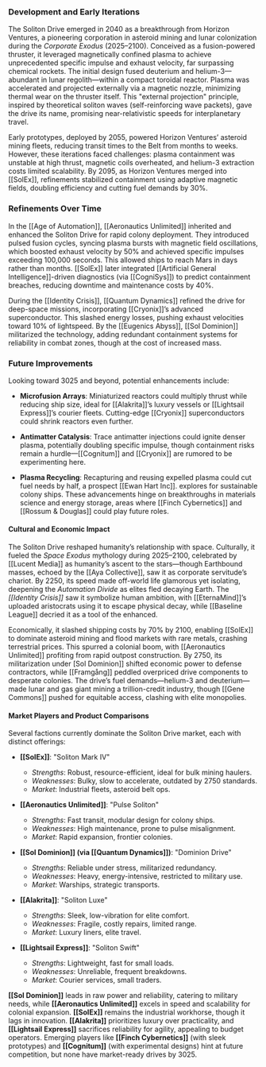 ### Development and Early Iterations

The Soliton Drive emerged in 2040 as a breakthrough from Horizon Ventures, a pioneering corporation in asteroid mining and lunar colonization during the _Corporate Exodus_ (2025–2100). Conceived as a fusion-powered thruster, it leveraged magnetically confined plasma to achieve unprecedented specific impulse and exhaust velocity, far surpassing chemical rockets. The initial design fused deuterium and helium-3—abundant in lunar regolith—within a compact toroidal reactor. Plasma was accelerated and projected externally via a magnetic nozzle, minimizing thermal wear on the thruster itself. This "external projection" principle, inspired by theoretical soliton waves (self-reinforcing wave packets), gave the drive its name, promising near-relativistic speeds for interplanetary travel.

Early prototypes, deployed by 2055, powered Horizon Ventures’ asteroid mining fleets, reducing transit times to the Belt from months to weeks. However, these iterations faced challenges: plasma containment was unstable at high thrust, magnetic coils overheated, and helium-3 extraction costs limited scalability. By 2095, as Horizon Ventures merged into [[SolEx]], refinements stabilized containment using adaptive magnetic fields, doubling efficiency and cutting fuel demands by 30%.

### Refinements Over Time

In the [[Age of Automation]], [[Aeronautics Unlimited]] inherited and enhanced the Soliton Drive for rapid colony deployment. They introduced pulsed fusion cycles, syncing plasma bursts with magnetic field oscillations, which boosted exhaust velocity by 50% and achieved specific impulses exceeding 100,000 seconds. This allowed ships to reach Mars in days rather than months. [[SolEx]] later integrated [[Artificial General Intelligence]]-driven diagnostics (via [[CogniSys]]) to predict containment breaches, reducing downtime and maintenance costs by 40%.

During the [[Identity Crisis]], [[Quantum Dynamics]] refined the drive for deep-space missions, incorporating [[Cryonix]]’s advanced superconductor. This slashed energy losses, pushing exhaust velocities toward 10% of lightspeed. By the [[Eugenics Abyss]], [[Sol Dominion]] militarized the technology, adding redundant containment systems for reliability in combat zones, though at the cost of increased mass.

### Future Improvements

Looking toward 3025 and beyond, potential enhancements include:

- **Microfusion Arrays**: Miniaturized reactors could multiply thrust while reducing ship size, ideal for [[Alakrita]]’s luxury vessels or [[Lightsail Express]]’s courier fleets. Cutting-edge [[Cryonix]] superconductors could shrink reactors even further.

- **Antimatter Catalysis**: Trace antimatter injections could ignite denser plasma, potentially doubling specific impulse, though containment risks remain a hurdle—[[Cognitum]] and [[Cryonix]] are rumored to be experimenting here.

- **Plasma Recycling**: Recapturing and reusing expelled plasma could cut fuel needs by half, a prospect [[Ewan Hart Inc]]. explores for sustainable colony ships. These advancements hinge on breakthroughs in materials science and energy storage, areas where [[Finch Cybernetics]] and [[Rossum & Douglas]] could play future roles.

#### Cultural and Economic Impact

The Soliton Drive reshaped humanity’s relationship with space. Culturally, it fueled the *Space Exodus* mythology during 2025–2100, celebrated by [[Lucent Media]] as humanity’s ascent to the stars—though Earthbound masses, echoed by the [[Aya Collective]], saw it as corporate servitude’s chariot. By 2250, its speed made off-world life glamorous yet isolating, deepening the *Automation Divide* as elites fled decaying Earth. The _[[Identity Crisis]]_ saw it symbolize human ambition, with [[EternaMind]]’s uploaded aristocrats using it to escape physical decay, while [[Baseline League]] decried it as a tool of the enhanced.

Economically, it slashed shipping costs by 70% by 2100, enabling [[SolEx]] to dominate asteroid mining and flood markets with rare metals, crashing terrestrial prices. This spurred a colonial boom, with [[Aeronautics Unlimited]] profiting from rapid outpost construction. By 2750, its militarization under [Sol Dominion]] shifted economic power to defense contractors, while [[Framgång]] peddled overpriced drive components to desperate colonies. The drive’s fuel demands—helium-3 and deuterium—made lunar and gas giant mining a trillion-credit industry, though [[Gene Commons]] pushed for equitable access, clashing with elite monopolies.

  

#### Market Players and Product Comparisons

Several factions currently dominate the Soliton Drive market, each with distinct offerings:

- **[[SolEx]]**: "Soliton Mark IV"  
	- _Strengths_: Robust, resource-efficient, ideal for bulk mining haulers.
	- _Weaknesses_: Bulky, slow to accelerate, outdated by 2750 standards.
	- _Market_: Industrial fleets, asteroid belt ops.

- **[[Aeronautics Unlimited]]**: "Pulse Soliton"  
    - _Strengths_: Fast transit, modular design for colony ships.
    - _Weaknesses_: High maintenance, prone to pulse misalignment.
    - _Market_: Rapid expansion, frontier colonies.

- **[[Sol Dominion]] (via [[Quantum Dynamics]])**: "Dominion Drive"  
    - _Strengths_: Reliable under stress, militarized redundancy.
    - _Weaknesses_: Heavy, energy-intensive, restricted to military use.
    - _Market_: Warships, strategic transports.
  
- **[[Alakrita]]**: "Soliton Luxe"  
    - _Strengths_: Sleek, low-vibration for elite comfort.
    - _Weaknesses_: Fragile, costly repairs, limited range.
    - _Market_: Luxury liners, elite travel.
  
- **[[Lightsail Express]]**: "Soliton Swift"  
    - _Strengths_: Lightweight, fast for small loads.
    - _Weaknesses_: Unreliable, frequent breakdowns.
    - _Market_: Courier services, small traders.
  
**[[Sol Dominion]]** leads in raw power and reliability, catering to military needs, while **[[Aeronautics Unlimited]]** excels in speed and scalability for colonial expansion. **[[SolEx]]** remains the industrial workhorse, though it lags in innovation. **[[Alakrita]]** prioritizes luxury over practicality, and **[[Lightsail Express]]** sacrifices reliability for agility, appealing to budget operators. Emerging players like **[[Finch Cybernetics]]** (with sleek prototypes) and **[[Cognitum]]** (with experimental designs) hint at future competition, but none have market-ready drives by 3025.